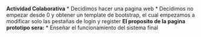 **Actividad Colaborativa**
    * Decidimos hacer una pagina web
    * Decidimos no empezar desde 0 y obtener un template de bootstrap, el cual empezamos a modificar solo las pestañas de login y register
    **El proposito de la pagina prototipo sera:**
        * Enseñar el funcionamiento del sistema final
    
